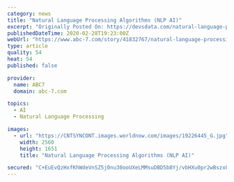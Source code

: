 ```yaml
---
category: news
title: "Natural Language Processing Algorithms (NLP AI)"
excerpt: "Originally Posted On: https://devsdata.com/natural-language-processing-algorithms-nlp-ai/ NLP AI – Before Deep Learning Era Back in the days before the era — when a Neural Network was more of a scary, enigmatic... One of the main challenges in language analysis is the method of transforming text into numerical input, which makes modeling ..."
publishedDateTime: 2020-02-28T19:23:00Z
webUrl: "https://www.abc-7.com/story/41832767/natural-language-processing-algorithms-nlp-ai"
type: article
quality: 54
heat: 54
published: false

provider:
  name: ABC7
  domain: abc-7.com

topics:
  - AI
  - Natural Language Processing

images:
  - url: "https://CNTSYNCONT.images.worldnow.com/images/19226445_G.jpg"
    width: 2560
    height: 1651
    title: "Natural Language Processing Algorithms (NLP AI)"

secured: "C+EuEvQzHxfKhWdeVnSZ5j0nu30ooUXeLMMsuDBD5b8Yj/vbHXu0pr2wBszxOVLrXPtqdZBc+KSD4z3I9Yue0EXvD2bzKlBcP4wq29dlIpP7KAHPT6SBfBbkeBh/WJ9PQAXNTxJlSxHNhy4tK+fqgl00i/ePUdBCdKLAQnSi3k4jYN7Q6mtY+sdwaQHw1fOt8Zi6Qt+IUZYQN9Ee/ost5CJdMO+GqPX83z5Of0X4QuYBETbk+5Sn2Z35O9BgtL6i1uR2tOtSZTAiXnKgi2Tp3Z4vZ/L592lZclUl1e9y3m1uxeSTq4OEFGD48S0R7dl1Xv5mgBvyL5Z6FMeqLAAp9H+lWI8a5rt6lnyu/hmgl/eAVu41d4NNjSuGpNTWS5LVpf2R/qrknJpkNVPZB6BkrMhSMfffbCHnQBJMaF8x2gCoqBaB0nDPWt06TVm1Agzng+PNixfWe9LOSKrFcfwUgYTUI4OHAZQ2iUvikeDkfRk=;EpEQKa02ETt8OspH7abYHQ=="
---
```


